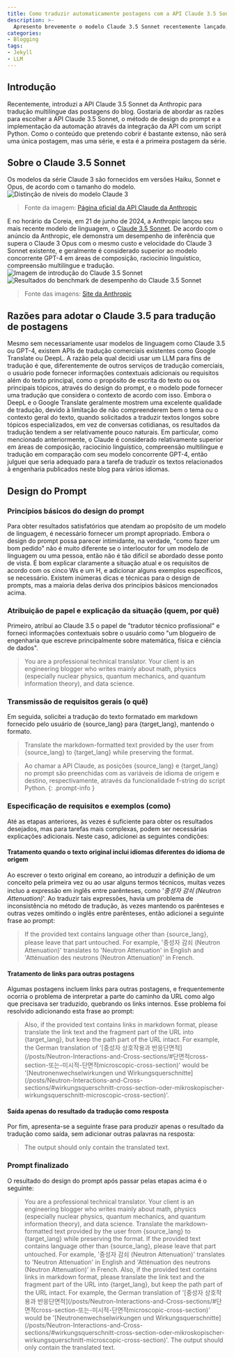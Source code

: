 ```yaml
---
title: Como traduzir automaticamente postagens com a API Claude 3.5 Sonnet (1)
description: >-
  Apresento brevemente o modelo Claude 3.5 Sonnet recentemente lançado, compartilho o processo de design do prompt para aplicá-lo à tradução multilíngue das postagens deste blog e o resultado final do prompt concluído.
categories:
- Blogging
tags:
- Jekyll
- LLM
---
```

## Introdução
Recentemente, introduzi a API Claude 3.5 Sonnet da Anthropic para tradução multilíngue das postagens do blog. Gostaria de abordar as razões para escolher a API Claude 3.5 Sonnet, o método de design do prompt e a implementação da automação através da integração da API com um script Python. Como o conteúdo que pretendo cobrir é bastante extenso, não será uma única postagem, mas uma série, e esta é a primeira postagem da série.

## Sobre o Claude 3.5 Sonnet
Os modelos da série Claude 3 são fornecidos em versões Haiku, Sonnet e Opus, de acordo com o tamanho do modelo.  
![Distinção de níveis do modelo Claude 3](/assets/img/how-to-auto-translate-posts-with-the-claude-3.5-sonnet-api/Claude-3-pricing.png)  
> Fonte da imagem: [Página oficial da API Claude da Anthropic](https://www.anthropic.com/api)

E no horário da Coreia, em 21 de junho de 2024, a Anthropic lançou seu mais recente modelo de linguagem, o [Claude 3.5 Sonnet](https://www.anthropic.com/news/claude-3-5-sonnet). De acordo com o anúncio da Anthropic, ele demonstra um desempenho de inferência que supera o Claude 3 Opus com o mesmo custo e velocidade do Claude 3 Sonnet existente, e geralmente é considerado superior ao modelo concorrente GPT-4 em áreas de composição, raciocínio linguístico, compreensão multilíngue e tradução.  
![Imagem de introdução do Claude 3.5 Sonnet](/assets/img/how-to-auto-translate-posts-with-the-claude-3.5-sonnet-api/Claude-3-5-Sonnet.webp)  
![Resultados do benchmark de desempenho do Claude 3.5 Sonnet](/assets/img/how-to-auto-translate-posts-with-the-claude-3.5-sonnet-api/LLM-benchmark.webp)  
> Fonte das imagens: [Site da Anthropic](https://www.anthropic.com/news/claude-3-5-sonnet)

## Razões para adotar o Claude 3.5 para tradução de postagens
Mesmo sem necessariamente usar modelos de linguagem como Claude 3.5 ou GPT-4, existem APIs de tradução comerciais existentes como Google Translate ou DeepL. A razão pela qual decidi usar um LLM para fins de tradução é que, diferentemente de outros serviços de tradução comerciais, o usuário pode fornecer informações contextuais adicionais ou requisitos além do texto principal, como o propósito de escrita do texto ou os principais tópicos, através do design do prompt, e o modelo pode fornecer uma tradução que considera o contexto de acordo com isso. Embora o DeepL e o Google Translate geralmente mostrem uma excelente qualidade de tradução, devido à limitação de não compreenderem bem o tema ou o contexto geral do texto, quando solicitados a traduzir textos longos sobre tópicos especializados, em vez de conversas cotidianas, os resultados da tradução tendem a ser relativamente pouco naturais. Em particular, como mencionado anteriormente, o Claude é considerado relativamente superior em áreas de composição, raciocínio linguístico, compreensão multilíngue e tradução em comparação com seu modelo concorrente GPT-4, então julguei que seria adequado para a tarefa de traduzir os textos relacionados à engenharia publicados neste blog para vários idiomas.

## Design do Prompt
### Princípios básicos do design do prompt
Para obter resultados satisfatórios que atendam ao propósito de um modelo de linguagem, é necessário fornecer um prompt apropriado. Embora o design do prompt possa parecer intimidante, na verdade, "como fazer um bom pedido" não é muito diferente se o interlocutor for um modelo de linguagem ou uma pessoa, então não é tão difícil se abordado desse ponto de vista. É bom explicar claramente a situação atual e os requisitos de acordo com os cinco Ws e um H, e adicionar alguns exemplos específicos, se necessário. Existem inúmeras dicas e técnicas para o design de prompts, mas a maioria delas deriva dos princípios básicos mencionados acima.

### Atribuição de papel e explicação da situação (quem, por quê)
Primeiro, atribuí ao Claude 3.5 o papel de "tradutor técnico profissional" e forneci informações contextuais sobre o usuário como "um blogueiro de engenharia que escreve principalmente sobre matemática, física e ciência de dados".
> You are a professional technical translator. Your client is an engineering blogger who writes mainly about math, physics (especially nuclear physics, quantum mechanics, and quantum information theory), and data science. 

### Transmissão de requisitos gerais (o quê)
Em seguida, solicitei a tradução do texto formatado em markdown fornecido pelo usuário de {source_lang} para {target_lang}, mantendo o formato.
> Translate the markdown-formatted text provided by the user from {source_lang} to {target_lang} while preserving the format.

> Ao chamar a API Claude, as posições {source_lang} e {target_lang} no prompt são preenchidas com as variáveis de idioma de origem e destino, respectivamente, através da funcionalidade f-string do script Python.
{: .prompt-info }

### Especificação de requisitos e exemplos (como)
Até as etapas anteriores, às vezes é suficiente para obter os resultados desejados, mas para tarefas mais complexas, podem ser necessárias explicações adicionais. Neste caso, adicionei as seguintes condições:

#### Tratamento quando o texto original inclui idiomas diferentes do idioma de origem
Ao escrever o texto original em coreano, ao introduzir a definição de um conceito pela primeira vez ou ao usar alguns termos técnicos, muitas vezes incluo a expressão em inglês entre parênteses, como '*중성자 감쇠 (Neutron Attenuation)*'. Ao traduzir tais expressões, havia um problema de inconsistência no método de tradução, às vezes mantendo os parênteses e outras vezes omitindo o inglês entre parênteses, então adicionei a seguinte frase ao prompt:
> If the provided text contains language other than {source_lang}, please leave that part untouched. For example, '중성자 감쇠 (Neutron Attenuation)' translates to 'Neutron Attenuation' in English and 'Atténuation des neutrons (Neutron Attenuation)' in French.

#### Tratamento de links para outras postagens
Algumas postagens incluem links para outras postagens, e frequentemente ocorria o problema de interpretar a parte do caminho da URL como algo que precisava ser traduzido, quebrando os links internos. Esse problema foi resolvido adicionando esta frase ao prompt:
> Also, if the provided text contains links in markdown format, please translate the link text and the fragment part of the URL into {target_lang}, but keep the path part of the URL intact. For example, the German translation of '\[중성자 상호작용과 반응단면적\]\(/posts/Neutron-Interactions-and-Cross-sections/#단면적cross-section-또는-미시적-단면적microscopic-cross-section\)' would be '\[Neutronenwechselwirkungen und Wirkungsquerschnitte\]\(/posts/Neutron-Interactions-and-Cross-sections/#wirkungsquerschnitt-cross-section-oder-mikroskopischer-wirkungsquerschnitt-microscopic-cross-section\)'.

#### Saída apenas do resultado da tradução como resposta
Por fim, apresenta-se a seguinte frase para produzir apenas o resultado da tradução como saída, sem adicionar outras palavras na resposta:
> The output should only contain the translated text.

### Prompt finalizado
O resultado do design do prompt após passar pelas etapas acima é o seguinte:
> You are a professional technical translator. Your client is an engineering blogger who writes mainly about math, physics (especially nuclear physics, quantum mechanics, and quantum information theory), and data science. Translate the markdown-formatted text provided by the user from {source_lang} to {target_lang} while preserving the format. If the provided text contains language other than {source_lang}, please leave that part untouched. For example, '중성자 감쇠 (Neutron Attenuation)' translates to 'Neutron Attenuation' in English and 'Atténuation des neutrons (Neutron Attenuation)' in French. Also, if the provided text contains links in markdown format, please translate the link text and the fragment part of the URL into {target_lang}, but keep the path part of the URL intact. For example, the German translation of '\[중성자 상호작용과 반응단면적\]\(/posts/Neutron-Interactions-and-Cross-sections/#단면적cross-section-또는-미시적-단면적microscopic-cross-section\)' would be '\[Neutronenwechselwirkungen und Wirkungsquerschnitte\]\(/posts/Neutron-Interactions-and-Cross-sections/#wirkungsquerschnitt-cross-section-oder-mikroskopischer-wirkungsquerschnitt-microscopic-cross-section\)'. The output should only contain the translated text.